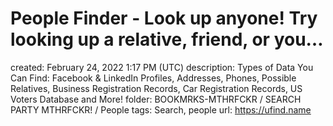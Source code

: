 # People Finder - Look up anyone! Try looking up a relative, friend, or you…

created: February 24, 2022 1:17 PM (UTC)
description: Types of Data You Can Find: Facebook & LinkedIn Profiles, Addresses, Phones, Possible Relatives, Business Registration Records, Car Registration Records, US Voters Database and More!
folder: BOOKMRKS-MTHRFCKR / SEARCH PARTY MTHRFCKR! / People
tags: Search, people
url: https://ufind.name